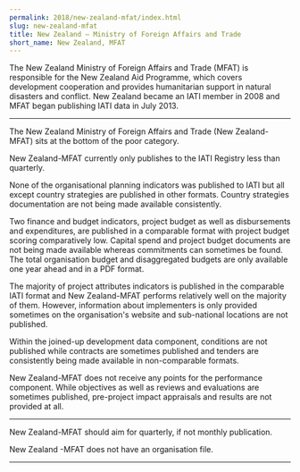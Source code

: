 ```yaml
---
permalink: 2018/new-zealand-mfat/index.html
slug: new-zealand-mfat
title: New Zealand – Ministry of Foreign Affairs and Trade
short_name: New Zealand, MFAT
---
```


The New Zealand Ministry of Foreign Affairs and Trade (MFAT) is responsible for the New Zealand Aid Programme, which covers development cooperation and provides humanitarian support in natural disasters and conflict. New Zealand became an IATI member in 2008 and MFAT began publishing IATI data in July 2013. 

---

The New Zealand Ministry of Foreign Affairs and Trade (New Zealand-MFAT) sits at the bottom of the poor category. 

New Zealand-MFAT currently only publishes to the IATI Registry less than quarterly. 

None of the organisational planning indicators was published to IATI but all except country strategies are published in other formats. Country strategies documentation are not being made available consistently. 

Two finance and budget indicators, project budget as well as disbursements and expenditures, are published in a comparable format with project budget scoring comparatively low. Capital spend and project budget documents are not being made available whereas commitments can sometimes be found. The total organisation budget and disaggregated budgets are only available one year ahead and in a PDF format. 

The majority of project attributes indicators is published in the comparable IATI format and New Zealand-MFAT performs relatively well on the majority of them. However, information about implementers is only provided sometimes on the organisation's website and sub-national locations are not published. 

Within the joined-up development data component, conditions are not published while contracts are sometimes published and tenders are consistently being made available in non-comparable formats. 

New Zealand-MFAT does not receive any points for the performance component. While objectives as well as reviews and evaluations are sometimes published, pre-project impact appraisals and results are not provided at all. 


---

New Zealand-MFAT should aim for quarterly, if not monthly publication.

New Zealand -MFAT does not have an organisation file. 

---
